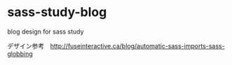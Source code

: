 sass-study-blog
===============
blog design for sass study  

デザイン参考　http://fuseinteractive.ca/blog/automatic-sass-imports-sass-globbing
